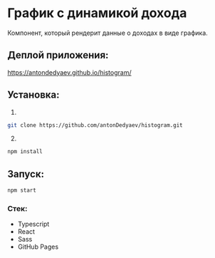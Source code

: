 # График с динамикой дохода

Компонент, который рендерит данные о доходах в виде графика.

## Деплой приложения:

https://antondedyaev.github.io/histogram/

## Установка:

1.

```sh
git clone https://github.com/antonDedyaev/histogram.git
```

2.

```sh
npm install
```

## Запуск:

```sh
npm start
```

### Стек:

- Typescript
- React
- Sass
- GitHub Pages
